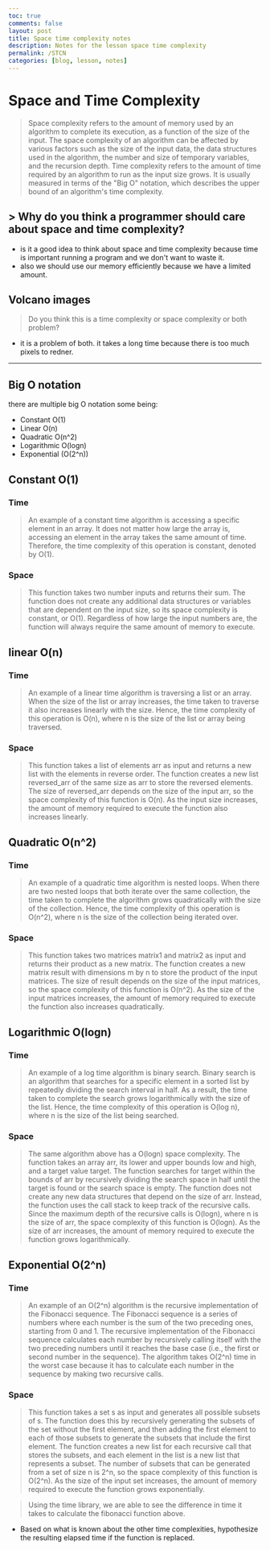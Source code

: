 ```yaml
---
toc: true
comments: false
layout: post
title: Space time complexity notes
description: Notes for the lesson space time complexity
permalink: /STCN
categories: [blog, lesson, notes] 
---
```


# Space and Time Complexity
> Space complexity refers to the amount of memory used by an algorithm to complete its execution, as a function of the size of the input. The space complexity of an algorithm can be affected by various factors such as the size of the input data, the data structures used in the algorithm, the number and size of temporary variables, and the recursion depth. Time complexity refers to the amount of time required by an algorithm to run as the input size grows. It is usually measured in terms of the "Big O" notation, which describes the upper bound of an algorithm's time complexity.


## > Why do you think a programmer should care about space and time complexity?

- is it a good idea to think about space and time complexity because time is important running a program and we don't want to waste it. 
- also we should use our memory efficiently because we have a limited amount.

## Volcano images

> Do you think this is a time complexity or space complexity or both problem? 
- it is a problem of both. it takes a long time because there is too much pixels to redner.

---

## Big O notation
there are multiple big O notation some being:
- Constant O(1)
- Linear O(n)
- Quadratic O(n^2) 
- Logarithmic O(logn)
- Exponential (O(2^n))

## Constant O(1)

### Time
> An example of a constant time algorithm is accessing a specific element in an array. It does not matter how large the array is, accessing an element in the array takes the same amount of time. Therefore, the time complexity of this operation is constant, denoted by O(1).

### Space
> This function takes two number inputs and returns their sum. The function does not create any additional data structures or variables that are dependent on the input size, so its space complexity is constant, or O(1). Regardless of how large the input numbers are, the function will always require the same amount of memory to execute.

## linear O(n)

### Time
> An example of a linear time algorithm is traversing a list or an array. When the size of the list or array increases, the time taken to traverse it also increases linearly with the size. Hence, the time complexity of this operation is O(n), where n is the size of the list or array being traversed.

### Space
> This function takes a list of elements arr as input and returns a new list with the elements in reverse order. The function creates a new list reversed_arr of the same size as arr to store the reversed elements. The size of reversed_arr depends on the size of the input arr, so the space complexity of this function is O(n). As the input size increases, the amount of memory required to execute the function also increases linearly.

## Quadratic O(n^2)

### Time
> An example of a quadratic time algorithm is nested loops. When there are two nested loops that both iterate over the same collection, the time taken to complete the algorithm grows quadratically with the size of the collection. Hence, the time complexity of this operation is O(n^2), where n is the size of the collection being iterated over.

### Space
> This function takes two matrices matrix1 and matrix2 as input and returns their product as a new matrix. The function creates a new matrix result with dimensions m by n to store the product of the input matrices. The size of result depends on the size of the input matrices, so the space complexity of this function is O(n^2). As the size of the input matrices increases, the amount of memory required to execute the function also increases quadratically.

## Logarithmic O(logn)

### Time
> An example of a log time algorithm is binary search. Binary search is an algorithm that searches for a specific element in a sorted list by repeatedly dividing the search interval in half. As a result, the time taken to complete the search grows logarithmically with the size of the list. Hence, the time complexity of this operation is O(log n), where n is the size of the list being searched.

### Space
> The same algorithm above has a O(logn) space complexity. The function takes an array arr, its lower and upper bounds low and high, and a target value target. The function searches for target within the bounds of arr by recursively dividing the search space in half until the target is found or the search space is empty. The function does not create any new data structures that depend on the size of arr. Instead, the function uses the call stack to keep track of the recursive calls. Since the maximum depth of the recursive calls is O(logn), where n is the size of arr, the space complexity of this function is O(logn). As the size of arr increases, the amount of memory required to execute the function grows logarithmically.

## Exponential O(2^n)

### Time
> An example of an O(2^n) algorithm is the recursive implementation of the Fibonacci sequence. The Fibonacci sequence is a series of numbers where each number is the sum of the two preceding ones, starting from 0 and 1. The recursive implementation of the Fibonacci sequence calculates each number by recursively calling itself with the two preceding numbers until it reaches the base case (i.e., the first or second number in the sequence). The algorithm takes O(2^n) time in the worst case because it has to calculate each number in the sequence by making two recursive calls.

### Space
> This function takes a set s as input and generates all possible subsets of s. The function does this by recursively generating the subsets of the set without the first element, and then adding the first element to each of those subsets to generate the subsets that include the first element. The function creates a new list for each recursive call that stores the subsets, and each element in the list is a new list that represents a subset. The number of subsets that can be generated from a set of size n is 2^n, so the space complexity of this function is O(2^n). As the size of the input set increases, the amount of memory required to execute the function grows exponentially.

> Using the time library, we are able to see the difference in time it takes to calculate the fibonacci function above.
- Based on what is known about the other time complexities, hypothesize the resulting elapsed time if the function is replaced. 